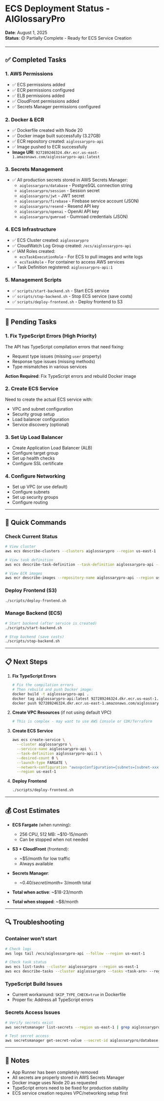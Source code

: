 # ECS Deployment Status - AIGlossaryPro

**Date**: August 1, 2025  
**Status**: 🟡 Partially Complete - Ready for ECS Service Creation

---

## ✅ Completed Tasks

### 1. AWS Permissions
- ✅ ECS permissions added
- ✅ ECR permissions configured
- ✅ ELB permissions added
- ✅ CloudFront permissions added
- ✅ Secrets Manager permissions configured

### 2. Docker & ECR
- ✅ Dockerfile created with Node 20
- ✅ Docker image built successfully (3.27GB)
- ✅ ECR repository created: `aiglossarypro-api`
- ✅ Image pushed to ECR successfully
- **Image URI**: `927289246324.dkr.ecr.us-east-1.amazonaws.com/aiglossarypro-api:latest`

### 3. Secrets Management
- ✅ All production secrets stored in AWS Secrets Manager:
  - `aiglossarypro/database` - PostgreSQL connection string
  - `aiglossarypro/session` - Session secret
  - `aiglossarypro/jwt` - JWT secret
  - `aiglossarypro/firebase` - Firebase service account (JSON)
  - `aiglossarypro/resend` - Resend API key
  - `aiglossarypro/openai` - OpenAI API key
  - `aiglossarypro/gumroad` - Gumroad credentials (JSON)

### 4. ECS Infrastructure
- ✅ ECS Cluster created: `aiglossarypro`
- ✅ CloudWatch Log Group created: `/ecs/aiglossarypro-api`
- ✅ IAM Roles created:
  - `ecsTaskExecutionRole` - For ECS to pull images and write logs
  - `ecsTaskRole` - For container to access AWS services
- ✅ Task Definition registered: `aiglossarypro-api:1`

### 5. Management Scripts
- ✅ `scripts/start-backend.sh` - Start ECS service
- ✅ `scripts/stop-backend.sh` - Stop ECS service (save costs)
- ✅ `scripts/deploy-frontend.sh` - Deploy frontend to S3

---

## 🔧 Pending Tasks

### 1. Fix TypeScript Errors (High Priority)
The API has TypeScript compilation errors that need fixing:
- Request type issues (missing `user` property)
- Response type issues (missing methods)
- Type mismatches in various services

**Action Required**: Fix TypeScript errors and rebuild Docker image

### 2. Create ECS Service
Need to create the actual ECS service with:
- VPC and subnet configuration
- Security group setup
- Load balancer configuration
- Service discovery (optional)

### 3. Set Up Load Balancer
- Create Application Load Balancer (ALB)
- Configure target group
- Set up health checks
- Configure SSL certificate

### 4. Configure Networking
- Set up VPC (or use default)
- Configure subnets
- Set up security groups
- Configure routing

---

## 🚀 Quick Commands

### Check Current Status
```bash
# View cluster
aws ecs describe-clusters --clusters aiglossarypro --region us-east-1

# View task definition
aws ecs describe-task-definition --task-definition aiglossarypro-api --region us-east-1

# View ECR images
aws ecr describe-images --repository-name aiglossarypro-api --region us-east-1
```

### Deploy Frontend (S3)
```bash
./scripts/deploy-frontend.sh
```

### Manage Backend (ECS)
```bash
# Start backend (after service is created)
./scripts/start-backend.sh

# Stop backend (save costs)
./scripts/stop-backend.sh
```

---

## 📋 Next Steps

1. **Fix TypeScript Errors**
   ```bash
   # Fix the compilation errors
   # Then rebuild and push Docker image:
   docker build -t aiglossarypro-api .
   docker tag aiglossarypro-api:latest 927289246324.dkr.ecr.us-east-1.amazonaws.com/aiglossarypro-api:latest
   docker push 927289246324.dkr.ecr.us-east-1.amazonaws.com/aiglossarypro-api:latest
   ```

2. **Create VPC Resources** (if not using default VPC)
   ```bash
   # This is complex - may want to use AWS Console or CDK/Terraform
   ```

3. **Create ECS Service**
   ```bash
   aws ecs create-service \
     --cluster aiglossarypro \
     --service-name aiglossarypro-api \
     --task-definition aiglossarypro-api:1 \
     --desired-count 0 \
     --launch-type FARGATE \
     --network-configuration "awsvpcConfiguration={subnets=[subnet-xxx],securityGroups=[sg-xxx],assignPublicIp=ENABLED}" \
     --region us-east-1
   ```

4. **Deploy Frontend**
   ```bash
   ./scripts/deploy-frontend.sh
   ```

---

## 💰 Cost Estimates

- **ECS Fargate** (when running):
  - 256 CPU, 512 MB: ~$10-15/month
  - Can be stopped when not needed
  
- **S3 + CloudFront** (frontend):
  - ~$5/month for low traffic
  - Always available

- **Secrets Manager**:
  - ~$0.40/secret/month = ~$3/month total

- **Total when active**: ~$18-23/month
- **Total when stopped**: ~$8/month

---

## 🔍 Troubleshooting

### Container won't start
```bash
# Check logs
aws logs tail /ecs/aiglossarypro-api --follow --region us-east-1

# Check task status
aws ecs list-tasks --cluster aiglossarypro --region us-east-1
aws ecs describe-tasks --cluster aiglossarypro --tasks <task-arn> --region us-east-1
```

### TypeScript Build Issues
- Current workaround: `SKIP_TYPE_CHECK=true` in Dockerfile
- Proper fix: Address all TypeScript errors

### Secrets Access Issues
```bash
# Verify secrets exist
aws secretsmanager list-secrets --region us-east-1 | grep aiglossarypro

# Test secret access
aws secretsmanager get-secret-value --secret-id aiglossarypro/database --region us-east-1
```

---

## 📝 Notes

- App Runner has been completely removed
- All secrets are properly stored in AWS Secrets Manager
- Docker image uses Node 20 as requested
- TypeScript errors need to be fixed for production stability
- ECS service creation requires VPC/networking setup first